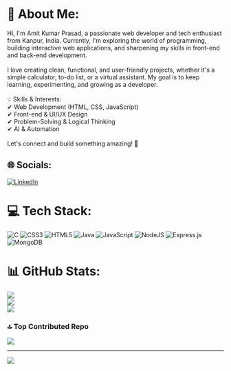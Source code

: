 # 💫 About Me:
Hi, I'm Amit Kumar Prasad, a passionate web developer and tech enthusiast from Kanpur, India. Currently, I'm exploring the world of programming, building interactive web applications, and sharpening my skills in front-end and back-end development.<br><br>I love creating clean, functional, and user-friendly projects, whether it's a simple calculator, to-do list, or a virtual assistant. My goal is to keep learning, experimenting, and growing as a developer.<br><br>💡 Skills & Interests:<br>✔ Web Development (HTML, CSS, JavaScript)<br>✔ Front-end & UI/UX Design<br>✔ Problem-Solving & Logical Thinking<br>✔ AI & Automation<br><br>Let's connect and build something amazing! 🚀


## 🌐 Socials:
[![LinkedIn](https://img.shields.io/badge/LinkedIn-%230077B5.svg?logo=linkedin&logoColor=white)](https://linkedin.com/in/https://www.linkedin.com/in/amit-kumar-prasad-55a070275/) 

# 💻 Tech Stack:
![C](https://img.shields.io/badge/c-%2300599C.svg?style=for-the-badge&logo=c&logoColor=white) ![CSS3](https://img.shields.io/badge/css3-%231572B6.svg?style=for-the-badge&logo=css3&logoColor=white) ![HTML5](https://img.shields.io/badge/html5-%23E34F26.svg?style=for-the-badge&logo=html5&logoColor=white) ![Java](https://img.shields.io/badge/java-%23ED8B00.svg?style=for-the-badge&logo=openjdk&logoColor=white) ![JavaScript](https://img.shields.io/badge/javascript-%23323330.svg?style=for-the-badge&logo=javascript&logoColor=%23F7DF1E) ![NodeJS](https://img.shields.io/badge/node.js-6DA55F?style=for-the-badge&logo=node.js&logoColor=white) ![Express.js](https://img.shields.io/badge/express.js-%23404d59.svg?style=for-the-badge&logo=express&logoColor=%2361DAFB) ![MongoDB](https://img.shields.io/badge/MongoDB-%234ea94b.svg?style=for-the-badge&logo=mongodb&logoColor=white)
# 📊 GitHub Stats:
![](https://github-readme-stats.vercel.app/api?username=amit81127&theme=highcontrast&hide_border=false&include_all_commits=false&count_private=false)<br/>
![](https://github-readme-streak-stats.herokuapp.com/?user=amit81127&theme=highcontrast&hide_border=false)<br/>
![](https://github-readme-stats.vercel.app/api/top-langs/?username=amit81127&theme=highcontrast&hide_border=false&include_all_commits=false&count_private=false&layout=compact)

### 🔝 Top Contributed Repo
![](https://github-contributor-stats.vercel.app/api?username=amit81127&limit=5&theme=dark&combine_all_yearly_contributions=true)

---
[![](https://visitcount.itsvg.in/api?id=amit81127&icon=0&color=0)](https://visitcount.itsvg.in)

<!-- Proudly created with GPRM ( https://gprm.itsvg.in ) -->
